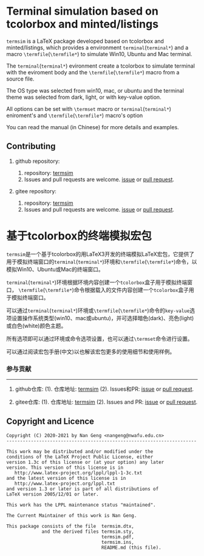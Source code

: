 Terminal simulation based on tcolorbox and minted/listings
=======

`termsim` is a LaTeX package developed based on tcolorbox and minted/listings, which provides a environment `terminal`(`terminal*`) and a macro `\termfile`(`\termfile*`) to simulate Win10, Ubuntu and Mac terminal.

The `terminal`(`terminal*`) evironment create a tcolorbox to simulate terminal with the eviroment body and the `\termfile`(`\termfile*`) macro from a source file.

The OS type was selected from win10, mac, or ubuntu and
the terminal theme was selected from dark, light, or with key-value option.

All options can be set with `\termset` macro or `terminal`(`terminal*`) eniroment's and
`\termfile`(`\termfile*`) macro's option

You can read the manual (in Chinese) for more details and examples.

Contributing
------------

1. github repository:
    1. repository: [termsim](https://github.com/registor/termsim)
    2. Issues and pull requests are welcome. [issue](https://github.com/registor/termsim/issues) or [pull request](https://github.com/registor/termsim/pulls).

2. gitee repository:
    1. repository: [termsim](https://gitee.com/nwafu_nan/termsim)
    2. Issues and pull requests are welcome. [issue](https://gitee.com/nwafu_nan/termsim/issues) or [pull request](https://gitee.com/nwafu_nan/termsim/pulls).

基于tcolorbox的终端模拟宏包
=======

`termsim`是一个基于tcolorbox的用LaTeX3开发的终端模拟LaTeX宏包，它提供了用于模拟终端窗口的`terminal`(`terminal*`)环境和`\termfile`(`\termfile*`)命令，以模拟Win10、Ubuntu或Mac的终端窗口。

`terminal`(`terminal*`)环境根据环境内容创建一个`tcolorbox`盒子用于模拟终端窗口，
`\termfile`(`\termfile*`)命令根据载入的文件内容创建一个`tcolorbox`盒子用于模拟终端窗口。

可以通过`terminal`(`terminal*`)环境或`\termfile`(`\termfile*`)命令的`key-value`选项设置操作系统类型(win10、mac或ubuntu)，并可选择暗色(dark)、亮色(light)或白色(white)颜色主题。

所有选项即可以通过环境或命令选项设置，也可以通过`\termset`命令进行设置。

可以通过阅读宏包手册(中文)以也解该宏包更多的使用细节和使用样例。

###  参与贡献
---------------------

1. github仓库:
    (1). 仓库地址: [termsim](https://github.com/registor/termsim)
    (2). Issues和PR: [issue](https://github.com/registor/termsim/issues) or [pull request](https://github.com/registor/termsim/pulls).

2. gitee仓库:
    (1). 仓库地址: [termsim](https://gitee.com/nwafu_nan/termsim)
    (2). Issues and PR: [issue](https://gitee.com/nwafu_nan/termsim/issues) or [pull request](https://gitee.com/nwafu_nan/termsim/pulls).

Copyright and Licence
---------------------

    Copyright (C) 2020-2021 by Nan Geng <nangeng@nwafu.edu.cn>
    ----------------------------------------------------------------------

    This work may be distributed and/or modified under the
    conditions of the LaTeX Project Public License, either
    version 1.3c of this license or (at your option) any later
    version. This version of this license is in
       http://www.latex-project.org/lppl/lppl-1-3c.txt
    and the latest version of this license is in
       http://www.latex-project.org/lppl.txt
    and version 1.3 or later is part of all distributions of
    LaTeX version 2005/12/01 or later.

    This work has the LPPL maintenance status "maintained".

    The Current Maintainer of this work is Nan Geng.

    This package consists of the file  termsim.dtx,
                 and the derived files termsim.sty,
                                       termsim.pdf,
                                       termsim.ins,
                                       README.md (this file).

